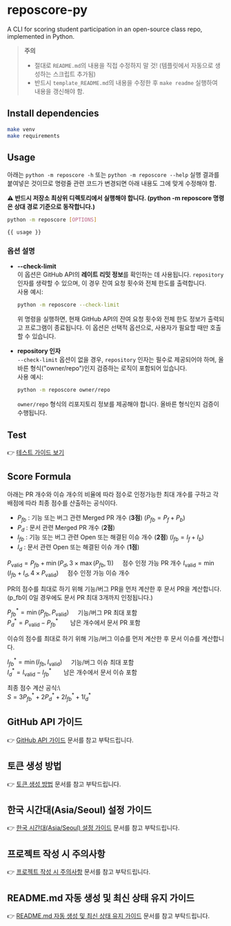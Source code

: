 # reposcore-py
A CLI for scoring student participation in an open-source class repo, implemented in Python.

>
> **주의**
> - 절대로 `README.md`의 내용을 직접 수정하지 말 것! (템플릿에서 자동으로 생성하는 스크립트 추가됨)
> - 반드시 `template_README.md`의 내용을 수정한 후 `make readme` 실행하여 내용을 갱신해야 함.
>


## Install dependencies

```bash
make venv
make requirements
```

## Usage
아래는 `python -m reposcore -h` 또는 `python -m reposcore --help` 실행 결과를 붙여넣은 것이므로
명령줄 관련 코드가 변경되면 아래 내용도 그에 맞게 수정해야 함.

**⚠️ 반드시 저장소 최상위 디렉토리에서 실행해야 합니다. (python -m reposcore 명령은 상대 경로 기준으로 동작합니다.)**

```bash
python -m reposcore [OPTIONS]
```

```
{{ usage }}
```

### 옵션 설명

- **--check-limit**  
  이 옵션은 GitHub API의 **레이트 리밋 정보**를 확인하는 데 사용됩니다. `repository` 인자를 생략할 수 있으며, 이 경우 잔여 요청 횟수와 전체 한도를 출력합니다.  
  사용 예시:  
  ```bash
  python -m reposcore --check-limit
  ```
  위 명령을 실행하면, 현재 GitHub API의 잔여 요청 횟수와 전체 한도 정보가 출력되고 프로그램이 종료됩니다. 이 옵션은 선택적 옵션으로, 사용자가 필요할 때만 호출할 수 있습니다.

- **repository 인자**  
  `--check-limit` 옵션이 없을 경우, `repository` 인자는 필수로 제공되어야 하며, 올바른 형식("owner/repo")인지 검증하는 로직이 포함되어 있습니다.  
  사용 예시:  
  ```bash
  python -m reposcore owner/repo
  ```
  `owner/repo` 형식의 리포지토리 정보를 제공해야 합니다. 올바른 형식인지 검증이 수행됩니다.

## Test
👉 [테스트 가이드 보기](docs/test-guide.md)

## Score Formula
아래는 PR 개수와 이슈 개수의 비율에 따라 점수로 인정가능한 최대 개수를 구하고 각 배점에 따라 최종 점수를 산출하는 공식이다.

- $P_{fb}$ : 기능 또는 버그 관련 Merged PR 개수 (**3점**) ($P_{fb} = P_f + P_b$)  
- $P_d$ : 문서 관련 Merged PR 개수 (**2점**)  
- $I_{fb}$ : 기능 또는 버그 관련 Open 또는 해결된 이슈 개수 (**2점**) ($I_{fb} = I_f + I_b$)  
- $I_d$ : 문서 관련 Open 또는 해결된 이슈 개수 (**1점**)

$P_{\text{valid}} = P_{fb} + \min(P_d, 3 \times \max(P_{fb}, 1)) \quad$ 점수 인정 가능 PR 개수
$I_{\text{valid}} = \min(I_{fb} + I_d, 4 \times P_{\text{valid}}) \quad$ 점수 인정 가능 이슈 개수

PR의 점수를 최대로 하기 위해 기능/버그 PR을 먼저 계산한 후 문서 PR을 계산합니다.
(p_fb이 0일 경우에도 문서 PR 최대 3개까지 인정됩니다.)

$P_{fb}^* = \min(P_{fb}, P_{\text{valid}}) \quad$ 기능/버그 PR 최대 포함\
$P_d^* = P_{\text{valid}} - P_{fb}^* ~~\quad$ 남은 개수에서 문서 PR 포함

이슈의 점수를 최대로 하기 위해 기능/버그 이슈를 먼저 계산한 후 문서 이슈를 계산합니다.

$I_{fb}^* = \min(I_{fb}, I_{\text{valid}}) \quad$ 기능/버그 이슈 최대 포함\
$I_d^* = I_{\text{valid}} - I_{fb}^* ~~\quad$ 남은 개수에서 문서 이슈 포함

최종 점수 계산 공식:\  
$S = 3P_{fb}^* + 2P_d^* + 2I_{fb}^* + 1I_d^*$

## GitHub API 가이드
👉 [GitHub API 가이드](docs/github_api_guide.md) 문서를 참고 부탁드립니다.

## 토큰 생성 방법
👉 [토큰 생성 방법](docs/github-token-guide.md) 문서를 참고 부탁드립니다.

## 한국 시간대(Asia/Seoul) 설정 가이드
👉 [한국 시간대(Asia/Seoul) 설정 가이드](docs/korean-timezone-guide.md) 문서를 참고 부탁드립니다.

## 프로젝트 작성 시 주의사항
👉 [프로젝트 작성 시 주의사항](docs/project_guidelines.md) 문서를 참고 부탁드립니다.

## README.md 자동 생성 및 최신 상태 유지 가이드
👉 [README.md 자동 생성 및 최신 상태 유지 가이드](docs/readme_version_check_guide.md) 문서를 참고 부탁드립니다.

